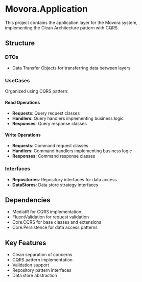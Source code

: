 # Movora.Application

This project contains the application layer for the Movora system, implementing the Clean Architecture pattern with CQRS.

## Structure

### DTOs
- Data Transfer Objects for transferring data between layers

### UseCases
Organized using CQRS pattern:

#### Read Operations
- **Requests**: Query request classes
- **Handlers**: Query handlers implementing business logic
- **Responses**: Query response classes

#### Write Operations
- **Requests**: Command request classes
- **Handlers**: Command handlers implementing business logic
- **Responses**: Command response classes

### Interfaces
- **Repositories**: Repository interfaces for data access
- **DataStores**: Data store strategy interfaces

## Dependencies
- MediatR for CQRS implementation
- FluentValidation for request validation
- Core.CQRS for base classes and extensions
- Core.Persistence for data access patterns

## Key Features
- Clean separation of concerns
- CQRS pattern implementation
- Validation support
- Repository pattern interfaces
- Data store abstraction
